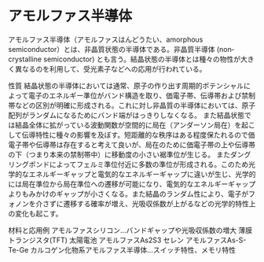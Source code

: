# アモルファス半導体

アモルファス半導体（アモルファスはんどうたい、amorphous semiconductor）とは、非晶質状態の半導体である。非晶質半導体 (non‐crystalline semiconductor) とも言う。結晶状態の半導体とは種々の物性が大きく異なるのを利用して、受光素子などへの応用が行われている。

性質
結晶状態の半導体においては通常、原子の作り出す周期的ポテンシャルによって電子のエネルギー準位がバンド構造を取り、価電子帯、伝導帯および禁制帯などの区別が明確に形成される。これに対し非晶質の半導体においては、原子配列がランダムになるためにバンド端がはっきりしなくなる。
また結晶状態では結晶全体に拡がっている波動関数が空間的に局在（アンダーソン局在）を起こして伝導特性に種々の影響を及ぼす。短距離的な秩序はある程度保たれるので価電子帯や伝導帯は存在すると考えて良いが、局在のために価電子帯の上や伝導帯の下（つまり本来の禁制帯中）に移動度の小さい裾準位が生じる。
またダングリングボンドによってフェルミ準位付近に多数の準位が形成される。このため光学的なエネルギーギャップと電気的なエネルギーギャップに違いが生じ、光学的には局在準位から局在準位への遷移が可能になり、電気的なエネルギーギャップよりもみかけのギャップが小さくなる。また結晶のランダム性により、電子がフォノンを介さずに遷移する確率が増え、光吸収係数が上がるなどの光学的特性上の変化も起こす。

材料と応用例
アモルファスシリコン…バンドギャップや光吸収係数の増大
薄膜トランジスタ(TFT)
太陽電池
アモルファスAs2S3
セレン
アモルファスAs-S-Te-Ge
カルコゲン化物系アモルファス半導体…スイッチ特性、メモリ特性